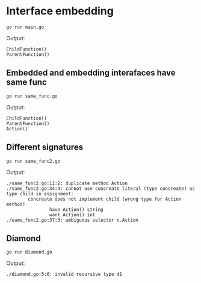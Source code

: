 # Interface embedding

```
go run main.go
```

Output:

```
ChildFunction()
ParentFunction()
```


## Embedded and embedding interafaces have same func

```
go run same_func.go
```

Output: 

```
ChildFunction()
ParentFunction()
Action()
```

## Different signatures

```
go run same_func2.go
```

Output:

```
./same_func2.go:11:2: duplicate method Action
./same_func2.go:34:4: cannot use concreate literal (type concreate) as type child in assignment:
        concreate does not implement child (wrong type for Action method)
                have Action() string
                want Action() int
./same_func2.go:37:3: ambiguous selector c.Action
```

## Diamond

```
go run diamond.go
```

Output:

```
./diamond.go:5:6: invalid recursive type d1
```

